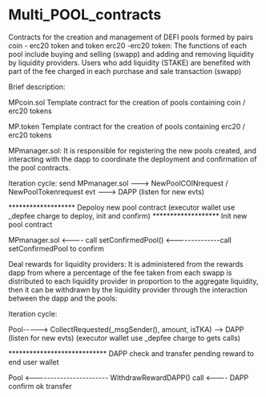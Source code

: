 # Multi_POOL_contracts
Contracts for the creation and management of DEFI pools formed by pairs coin - erc20 token and token erc20 -erc20 token: The functions of each pool include buying and selling (swapp) and adding and removing liquidity by liquidity providers. Users who add liquidity (STAKE) are benefited with part of the fee charged in each purchase and sale transaction (swapp)



Brief description:

MPcoin.sol Template contract for the creation of pools containing coin / erc20 tokens

MP.token Template contract for the creation of pools containing erc20 / erc20 tokens

MPmanager.sol: It is responsible for registering the new pools created, and interacting with the dapp to coordinate the deployment and confirmation of the pool contracts.


Iteration cycle:
                    send
MPmanager.sol ---> NewPoolCOINrequest / NewPoolTokenrequest evt ---> DAPP (listen for new evts) 

*******************  Depoloy new pool contract  (executor wallet use _depfee charge to deploy, init and confirm)
*******************  Init new pool contract

MPmanager.sol <----   call setConfirmedPool() <--------------call setConfirmedPool to confirm


Deal rewards for liquidity providers:
It is administered from the rewards dapp from where a percentage of the fee taken from each swapp is distributed to each liquidity provider in proportion to the aggregate liquidity, then it can be withdrawn by the liquidity provider through the interaction between the dapp and the pools:

Iteration cycle:

Pool-----> CollectRequested(_msgSender(), amount, isTKA) --> DAPP (listen for new evts) (executor wallet use _depfee charge to gets calls)

****************************  DAPP check and transfer pending reward to end user wallet                               

Pool <-----------------------   WithdrawRewardDAPP() call <---- DAPP confirm ok transfer

